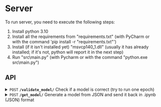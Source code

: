 # Server

To run server, you need to execute the following steps:

1. Install python 3.10
2. Install all the requirements from "requirements.txt" (with PyCharm or with the command 'pip install -r "requirements.txt"')
3. Install (if it isn't installed yet) "msvcp140_1.dll" (usually it has already installed; if it's not, python will report it in the next step)
4. Run "src\main.py" (with Pycharm or with the command "python.exe src\main.py")

## API

<details>
<summary>
    <code>POST</code> <b><code>/validate_model/</code></b> Check if a model is correct (try to run one epoch)
</summary>

#### Parameters
> | name              |  type     | data type      | description                         |
> |-------------------|-----------|----------------|-------------------------------------|

#### Request Body Example
```json
{
  "library": "pytorch",
  "blocks": [
    {
      "name": "Conv2d",
      "params": [
        { "name": "in_channels", "value": 3 },
        { "name": "out_channels", "value": 16 },
        { "name": "kernel_size", "value": 3 },
        { "name": "stride", "value": 1 },
        { "name": "padding", "value": 0 },
        { "name": "dilation", "value": 1 },
        { "name": "groups", "value": 1 },
        { "name": "bias", "value": true },
        { "name": "padding_mode", "value": "zeros" }
      ]
    },
    {
      "name": "Conv2d",
      "params": [
        { "name": "in_channels", "value": 16 },
        { "name": "out_channels", "value": 32 },
        { "name": "kernel_size", "value": 3 },
        { "name": "stride", "value": 1 },
        { "name": "padding", "value": 0 },
        { "name": "dilation", "value": 1 },
        { "name": "groups", "value": 1 },
        { "name": "bias", "value": true },
        { "name": "padding_mode", "value": "zeros" }
      ]
    }
  ]
}
```

#### Responses
> | http code     | content-type | response |
> |---------------|--------------|----------|
> | `200`         | -            | -        |
> | `400`         | -            | -        |

##### Response Format

Only HTTP-code:
 - If the model is correct - 200
 - If the model is NOT correct - 400
</details>


<details>
<summary>
    <code>POST</code> <b><code>/get_model/</code></b> Generate a model from JSON and send it back in .ipynb (JSON) format
</summary>

#### Parameters
> | name              |  type     | data type      | description                         |
> |-------------------|-----------|----------------|-------------------------------------|


#### Request Body Example
```json
{
  "library": "pytorch",
  "blocks": [
    {
      "name": "Conv2d",
      "params": [
        { "name": "in_channels", "value": 3 },
        { "name": "out_channels", "value": 16 },
        { "name": "kernel_size", "value": 3 },
        { "name": "stride", "value": 1 },
        { "name": "padding", "value": 0 },
        { "name": "dilation", "value": 1 },
        { "name": "groups", "value": 1 },
        { "name": "bias", "value": true },
        { "name": "padding_mode", "value": "zeros" }
      ]
    },
    {
      "name": "Conv2d",
      "params": [
        { "name": "in_channels", "value": 16 },
        { "name": "out_channels", "value": 32 },
        { "name": "kernel_size", "value": 3 },
        { "name": "stride", "value": 1 },
        { "name": "padding", "value": 0 },
        { "name": "dilation", "value": 1 },
        { "name": "groups", "value": 1 },
        { "name": "bias", "value": true },
        { "name": "padding_mode", "value": "zeros" }
      ]
    }
  ]
}
```

#### Responses
> | http code | content-type       | response |
> |-----------|--------------------|----------|
> | `201`     | 'application/json' | JSON     |
> | `400`     | -                  | -        |

##### Response Example

If the model is generated successfully, send it in .ipynb (JSON) format:

<b>.ipynb:</b>
![img.png](src/static/get_model_example.png)

<b>Raw:</b>
```json
{
  "nbformat": 4,
  "nbformat_minor": 0,
  "metadata": {
    "colab": {
      "provenance": []
    },
    "kernelspec": {
      "name": "python3",
      "display_name": "Python 3"
    },
    "language_info": {
      "name": "python"
    }
  },
  "cells": [
    {
      "cell_type": "code",
      "execution_count": null,
      "metadata": {
        "id": "enKMdK1o7zP5"
      },
      "outputs": [],
      "source": [
        "!pip install torch"
      ]
    },
    {
      "cell_type": "code",
      "source": [
        "import torch\n", "from torch import nn"
      ],
      "metadata": {
        "id": "PLpiWwmr8Can"
      },
      "execution_count": null,
      "outputs": []
    },
    {
      "cell_type": "code",
      "source": [
        "model = nn.Sequential(\n", "\tnn.Conv2d(in_channels=3, out_channels=16, kernel_size=3, stride=1, padding=0, dilation=1, groups=1, bias=True, padding_mode=\"zeros\"),\n", "\tnn.Conv2d(in_channels=16, out_channels=32, kernel_size=3, stride=1, padding=0, dilation=1, groups=1, bias=True, padding_mode=\"zeros\"),\n", ")"
      ],
      "metadata": {
        "id": "CB7SrpDR77wZ"
      },
      "execution_count": null,
      "outputs": []
    }
  ]
}
```
Else: the server sends HTTP-code 400
</details>
